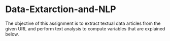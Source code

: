 # Data-Extarction-and-NLP
The objective of this assignment is to extract textual data articles from the given URL and perform text analysis to compute variables that are explained below. 
